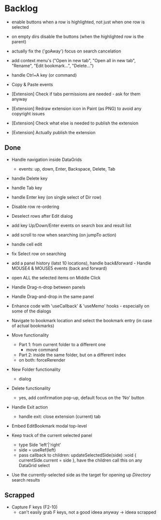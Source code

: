 # Backlog

- enable buttons when a row is highlighted, not just when one row is selected
- on empty dirs disable the buttons (when the highlighted row is the parent)
- actually fix the ('goAway') focus on search cancelation
- add context menu's ("Open in new tab", "Open all in new tab", "Rename", "Edit bookmark...", "Delete...")
- handle Ctrl+A key (or command)

- Copy & Paste events

- [Extension] Check if tabs permissions are needed - ask for them anyway
- [Extension] Redraw extension icon in Paint (as PNG) to avoid any copyright issues
- [Extension] Check what else is needed to publish the extension
- [Extension] Actually publish the extension

## Done

- Handle navigation inside DataGrids

  - events: up, down, Enter, Backspace, Delete, Tab

- handle Delete key
- handle Tab key
- handle Enter key (on single select of Dir row)

- Disable row re-ordering

- Deselect rows after Edit dialog

- add key Up/Down/Enter events on search box and result list

- add scroll to row when searching (on jumpTo action)

- handle cell edit

- fix Select row on searching

- add a panel history (latst 10 locations), handle back&forward - Handle MOUSE4 & MOUSE5 events (back and forward)

- open ALL the selected items on Middle Click

- Handle Drag-n-drop between panels

- Handle Drag-and-drop in the same panel

- Enhance code with 'useCallback' & 'useMemo' hooks - especially on some of the dialogs

- Navigate to bookmark location and select the bookmark entry (in case of actual bookmarks)

- Move functionality

  - Part 1: from current folder to a different one
    - move command
  - Part 2: inside the same folder, but on a different index

  * on both: forceRerender

- New Folder functionality

  - dialog

- Delete functionality

  - yes, add confirmation pop-up, default focus on the 'No' button

- Handle Exit action

  - handle exit: close extension (current) tab

- Embed EditBookmark modal top-level

- Keep track of the current selected panel

  - type Side 'left'|'right'
  - side = useRef<Side>(left)
  - pass callback to children: updateSelectedSide(side) :void { currentSide.current = side }, have the children call this on any DataGrid select

- Use the currently-selected side as the target for opening up _Directory_ search results

## Scrapped

- Capture F keys (F2-10)
  - can't easily grab F keys, not a good ideea anyway -> ideea scrapped
